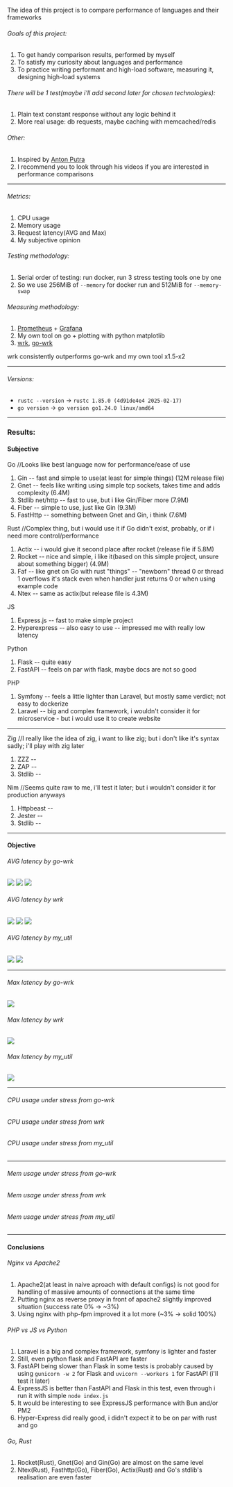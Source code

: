 The idea of this project is to compare performance of languages and their frameworks

###### Goals of this project:
1. To get handy comparison results, performed by myself
2. To satisfy my curiosity about languages and performance
3. To practice writing performant and high-load software, measuring it, designing high-load systems

###### There will be 1 test(maybe i'll add second later for chosen technologies):
1. Plain text constant response without any logic behind it
2. More real usage: db requests, maybe caching with memcached/redis

###### Other:
1. Inspired by [Anton Putra](https://www.youtube.com/@AntonPutra)
2. I recommend you to look through his videos if you are interested in performance comparisons

---

###### Metrics:
1. CPU usage
2. Memory usage
3. Request latency(AVG and Max)
4. My subjective opinion

###### Testing methodology:
1. Serial order of testing: run docker, run 3 stress testing tools one by one
2. So we use 256MiB of `--memory` for docker run and 512MiB for `--memory-swap`

###### Measuring methodology:
1. [Prometheus](https://prometheus.io) + [Grafana](https://grafana.com/)
2. My own tool on go + plotting with python matplotlib
3. [wrk](https://github.com/wg/wrk), [go-wrk](https://github.com/tsliwowicz/go-wrk)

wrk consistently outperforms go-wrk and my own tool x1.5-x2

---

###### Versions:
 - `rustc --version` -> `rustc 1.85.0 (4d91de4e4 2025-02-17)`
 - `go version` -> `go version go1.24.0 linux/amd64`

---

### Results:

#### Subjective
Go //Looks like best language now for performance/ease of use
1. Gin -- fast and simple to use(at least for simple things) (12M release file)
2. Gnet -- feels like writing using simple tcp sockets, takes time and adds complexity (6.4M)
3. Stdlib net/http -- fast to use, but i like Gin/Fiber more (7.9M)
4. Fiber -- simple to use, just like Gin (9.3M)
5. FastHttp -- something between Gnet and Gin, i think (7.6M)

Rust //Complex thing, but i would use it if Go didn't exist, probably, or if i need more control/performance
1. Actix -- i would give it second place after rocket (release file if 5.8M)
2. Rocket -- nice and simple, i like it(based on this simple project, unsure about something bigger) (4.9M)
3. Faf -- like gnet on Go with rust "things" -- "newborn" thread 0 or thread 1 overflows it's stack even when handler just returns 0 or when using example code
4. Ntex -- same as actix(but release file is 4.3M)

JS
1. Express.js -- fast to make simple project
2. Hyperexpress -- also easy to use -- impressed me with really low latency

Python
1. Flask -- quite easy
2. FastAPI -- feels on par with flask, maybe docs are not so good

PHP
1. Symfony -- feels a little lighter than Laravel, but mostly same verdict; not easy to dockerize
2. Laravel -- big and complex framework, i wouldn't consider it for microservice - but i would use it to create website

---

Zig //I really like the idea of zig, i want to like zig; but i don't like it's syntax sadly; i'll play with zig later
1. ZZZ -- 
2. ZAP -- 
3. Stdlib -- 

Nim //Seems quite raw to me, i'll test it later; but i wouldn't consider it for production anyways
1. Httpbeast -- 
2. Jester -- 
3. Stdlib -- 

---

#### Objective

###### AVG latency by go-wrk
![](imgs/go-wrk_avg_lat_full.png)
![](imgs/go-wrk_avg_lat_zoom1.png)
![](imgs/go-wrk_avg_lat_zoom2.png)

###### AVG latency by wrk
![](imgs/wrk_avg_lat_full.png)
![](imgs/wrk_avg_lat_zoom2.png)
![](imgs/wrk_avg_lat_zoom3.png)

###### AVG latency by my_util
![](imgs/my_util_avg_lat_full.png)
![](imgs/my_util_avg_lat_zoom2.png)

---

###### Max latency by go-wrk
![](imgs/go-wrk_max_lat_full.png)

###### Max latency by wrk
![](imgs/wrk_max_lat_full.png)

###### Max latency by my_util
![](imgs/my_util_max_lat_full.png)

---

###### CPU usage under stress from go-wrk
###### CPU usage under stress from wrk
###### CPU usage under stress from my_util

---

###### Mem usage under stress from go-wrk
###### Mem usage under stress from wrk
###### Mem usage under stress from my_util

---

#### Conclusions

###### Nginx vs Apache2
1. Apache2(at least in naive aproach with default configs) is not good for handling of massive amounts of connections at the same time
2. Putting nginx as reverse proxy in front of apache2 slightly improved situation (success rate 0% -> ~3%)
3. Using nginx with php-fpm improved it a lot more (~3% -> solid 100%)

###### PHP vs JS vs Python
1. Laravel is a big and complex framework, symfony is lighter and faster
2. Still, even python flask and FastAPI are faster
3. FastAPI being slower than Flask in some tests is probably caused by using `gunicorn -w 2` for Flask and `uvicorn --workers 1` for FastAPI (i'll test it later)
4. ExpressJS is better than FastAPI and Flask in this test, even through i run it with simple `node index.js`
5. It would be interesting to see ExpressJS performance with Bun and/or PM2
6. Hyper-Express did really good, i didn't expect it to be on par with rust and go

###### Go, Rust
1. Rocket(Rust), Gnet(Go) and Gin(Go) are almost on the same level
2. Ntex(Rust), Fasthttp(Go), Fiber(Go), Actix(Rust) and Go's stdlib's realisation are even faster






